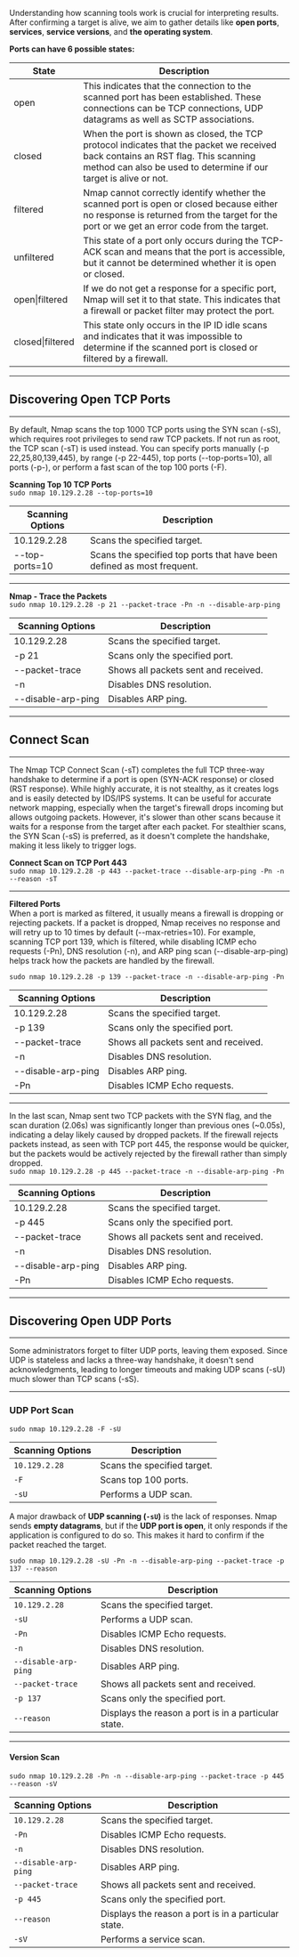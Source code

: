 Understanding how scanning tools work is crucial for interpreting results. After confirming a target is alive, we aim to gather details like **open ports**, **services**, **service versions**, and **the operating system**.

**Ports can have 6 possible states:**

| State | Description |
| --- | --- |
| open | This indicates that the connection to the scanned port has been established. These connections can be TCP connections, UDP datagrams as well as SCTP associations. |
| closed | When the port is shown as closed, the TCP protocol indicates that the packet we received back contains an RST flag. This scanning method can also be used to determine if our target is alive or not. |
| filtered | Nmap cannot correctly identify whether the scanned port is open or closed because either no response is returned from the target for the port or we get an error code from the target. |
| unfiltered | This state of a port only occurs during the TCP-ACK scan and means that the port is accessible, but it cannot be determined whether it is open or closed. |
| open\|filtered | If we do not get a response for a specific port, Nmap will set it to that state. This indicates that a firewall or packet filter may protect the port. |
| closed\|filtered | This state only occurs in the IP ID idle scans and indicates that it was impossible to determine if the scanned port is closed or filtered by a firewall. |

* * *

## Discovering Open TCP Ports

* * *

By default, Nmap scans the top 1000 TCP ports using the SYN scan (-sS), which requires root privileges to send raw TCP packets. If not run as root, the TCP scan (-sT) is used instead. You can specify ports manually (-p 22,25,80,139,445), by range (-p 22-445), top ports (--top-ports=10), all ports (-p-), or perform a fast scan of the top 100 ports (-F).

**Scanning Top 10 TCP Ports**  
`sudo nmap 10.129.2.28 --top-ports=10`

| Scanning Options | Description |
| --- | --- |
| 10.129.2.28 | Scans the specified target. |
| \--top-ports=10 | Scans the specified top ports that have been defined as most frequent. |

* * *

**Nmap - Trace the Packets**  
`sudo nmap 10.129.2.28 -p 21 --packet-trace -Pn -n --disable-arp-ping`

| Scanning Options | Description |
| --- | --- |
| 10.129.2.28 | Scans the specified target. |
| \-p 21 | Scans only the specified port. |
| \--packet-trace | Shows all packets sent and received. |
| \-n | Disables DNS resolution. |
| \--disable-arp-ping | Disables ARP ping. |

* * *

## Connect Scan

* * *

The Nmap TCP Connect Scan (-sT) completes the full TCP three-way handshake to determine if a port is open (SYN-ACK response) or closed (RST response). While highly accurate, it is not stealthy, as it creates logs and is easily detected by IDS/IPS systems. It can be useful for accurate network mapping, especially when the target's firewall drops incoming but allows outgoing packets. However, it's slower than other scans because it waits for a response from the target after each packet. For stealthier scans, the SYN Scan (-sS) is preferred, as it doesn't complete the handshake, making it less likely to trigger logs.

**Connect Scan on TCP Port 443**  
`sudo nmap 10.129.2.28 -p 443 --packet-trace --disable-arp-ping -Pn -n --reason -sT`

* * *

**Filtered Ports**  
When a port is marked as filtered, it usually means a firewall is dropping or rejecting packets. If a packet is dropped, Nmap receives no response and will retry up to 10 times by default (--max-retries=10). For example, scanning TCP port 139, which is filtered, while disabling ICMP echo requests (-Pn), DNS resolution (-n), and ARP ping scan (--disable-arp-ping) helps track how the packets are handled by the firewall.

`sudo nmap 10.129.2.28 -p 139 --packet-trace -n --disable-arp-ping -Pn`

| Scanning Options | Description |
| --- | --- |
| 10.129.2.28 | Scans the specified target. |
| \-p 139 | Scans only the specified port. |
| \--packet-trace | Shows all packets sent and received. |
| \-n | Disables DNS resolution. |
| \--disable-arp-ping | Disables ARP ping. |
| \-Pn | Disables ICMP Echo requests. |

* * *

In the last scan, Nmap sent two TCP packets with the SYN flag, and the scan duration (2.06s) was significantly longer than previous ones (~0.05s), indicating a delay likely caused by dropped packets. If the firewall rejects packets instead, as seen with TCP port 445, the response would be quicker, but the packets would be actively rejected by the firewall rather than simply dropped.  
`sudo nmap 10.129.2.28 -p 445 --packet-trace -n --disable-arp-ping -Pn`

| Scanning Options | Description |
| --- | --- |
| 10.129.2.28 | Scans the specified target. |
| \-p 445 | Scans only the specified port. |
| \--packet-trace | Shows all packets sent and received. |
| \-n | Disables DNS resolution. |
| \--disable-arp-ping | Disables ARP ping. |
| \-Pn | Disables ICMP Echo requests. |

* * *

## Discovering Open UDP Ports

* * *

Some administrators forget to filter UDP ports, leaving them exposed. Since UDP is stateless and lacks a three-way handshake, it doesn't send acknowledgments, leading to longer timeouts and making UDP scans (-sU) much slower than TCP scans (-sS).

* * *

### UDP Port Scan

`sudo nmap 10.129.2.28 -F -sU`

| **Scanning Options** | **Description** |
| --- | --- |
| `10.129.2.28` | Scans the specified target. |
| `-F` | Scans top 100 ports. |
| `-sU` | Performs a UDP scan. |

A major drawback of **UDP scanning (`-sU`)** is the lack of responses. Nmap sends **empty datagrams**, but if the **UDP port is open**, it only responds if the application is configured to do so. This makes it hard to confirm if the packet reached the target.

`sudo nmap 10.129.2.28 -sU -Pn -n --disable-arp-ping --packet-trace -p 137 --reason`

| **Scanning Options** | **Description** |
| --- | --- |
| `10.129.2.28` | Scans the specified target. |
| `-sU` | Performs a UDP scan. |
| `-Pn` | Disables ICMP Echo requests. |
| `-n` | Disables DNS resolution. |
| `--disable-arp-ping` | Disables ARP ping. |
| `--packet-trace` | Shows all packets sent and received. |
| `-p 137` | Scans only the specified port. |
| `--reason` | Displays the reason a port is in a particular state. |

* * *

#### Version Scan

`sudo nmap 10.129.2.28 -Pn -n --disable-arp-ping --packet-trace -p 445 --reason -sV`

| **Scanning Options** | **Description** |
| --- | --- |
| `10.129.2.28` | Scans the specified target. |
| `-Pn` | Disables ICMP Echo requests. |
| `-n` | Disables DNS resolution. |
| `--disable-arp-ping` | Disables ARP ping. |
| `--packet-trace` | Shows all packets sent and received. |
| `-p 445` | Scans only the specified port. |
| `--reason` | Displays the reason a port is in a particular state. |
| `-sV` | Performs a service scan. |

&nbsp;

&nbsp;